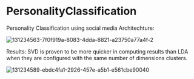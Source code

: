 # PersonalityClassification
Personality Classification using social media
Architechture:

![131234563-7f0f919a-8083-4dda-8821-a23750a77a4f-2](https://user-images.githubusercontent.com/32997907/133307455-1652c304-0078-49b8-993b-8a5210227401.png)

Results: SVD is proven to be more quicker in computing results than LDA when they are configured with the same number of dimensions clusters.

![131234589-ebdc4fa1-2926-457e-a5b1-e561cbe90040](https://user-images.githubusercontent.com/32997907/133307527-4fd3bb04-fee4-4aab-a7ba-cec64222cbf2.png)
